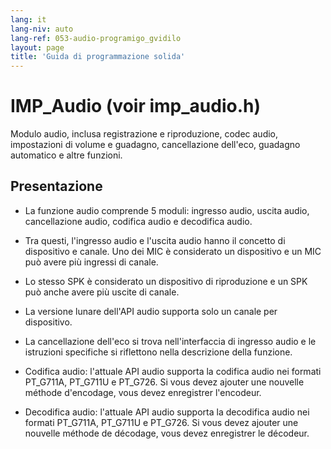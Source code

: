 ```yaml
---
lang: it
lang-niv: auto
lang-ref: 053-audio-programigo_gvidilo
layout: page
title: 'Guida di programmazione solida'
---
```


# IMP_Audio (voir imp_audio.h)

Modulo audio, inclusa registrazione e riproduzione, codec audio, impostazioni di volume e guadagno, cancellazione dell'eco, guadagno automatico e altre funzioni.

## Presentazione
* La funzione audio comprende 5 moduli: ingresso audio, uscita audio, cancellazione audio, codifica audio e decodifica audio.


 * Tra questi, l'ingresso audio e l'uscita audio hanno il concetto di dispositivo e canale. Uno dei MIC è considerato un dispositivo e un MIC può avere più ingressi di canale.


 * Lo stesso SPK è considerato un dispositivo di riproduzione e un SPK può anche avere più uscite di canale.


 * La versione lunare dell'API audio supporta solo un canale per dispositivo.


 * La cancellazione dell'eco si trova nell'interfaccia di ingresso audio e le istruzioni specifiche si riflettono nella descrizione della funzione.


 * Codifica audio: l'attuale API audio supporta la codifica audio nei formati PT_G711A, PT_G711U e PT_G726. Si vous devez ajouter une nouvelle méthode d'encodage, vous devez enregistrer l'encodeur.
   

   

 * Decodifica audio: l'attuale API audio supporta la decodifica audio nei formati PT_G711A, PT_G711U e PT_G726. Si vous devez ajouter une nouvelle méthode de décodage, vous devez enregistrer le décodeur.
   

   

